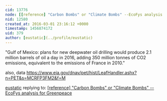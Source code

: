 ```yaml
---
cid: 13776
node: [[reference] "Carbon Bombs" or "Climate Bombs" --EcoFys analysis for Greenpeace](../notes/eustatic/01-13-2016/reference-carbon-bombs-or-climate-bombs-ecofys-analysis-for-greenpeace)
nid: 12580
created_at: 2016-03-01 23:16:12 +0000
timestamp: 1456874172
uid: 379
author: [eustatic](../profile/eustatic)
---
```


"Gulf of Mexico: plans for new deepwater oil drilling would
produce 2.1 million barrels of oil a day in 2016, adding
350 million tonnes of CO2 emissions, equivalent to the
emissions of France in 2010."

also, data
https://www.eia.gov/dnav/pet/hist/LeafHandler.ashx?n=PET&s=MCRFP3FM2&f=M

[eustatic](../profile/eustatic) replying to: [[reference] "Carbon Bombs" or "Climate Bombs" --EcoFys analysis for Greenpeace](../notes/eustatic/01-13-2016/reference-carbon-bombs-or-climate-bombs-ecofys-analysis-for-greenpeace)

